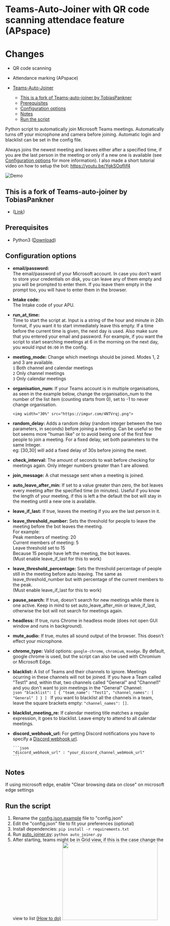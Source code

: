 # Teams-Auto-Joiner with QR code scanning attendace feature (APspace)

# Changes
- QR code scanning
- Attendance marking (APspace)

- [Teams-Auto-Joiner](#teams-auto-joiner)
  - [This is a fork of Teams-auto-joiner by TobiasPankner](#this-is-a-fork-of-teams-auto-joiner-by-tobiaspankner)
  - [Prerequisites](#prerequisites)
  - [Configuration options](#configuration-options)
  - [Notes](#notes)
  - [Run the script](#run-the-script)

Python script to automatically join Microsoft Teams meetings.
Automatically turns off your microphone and camera before joining. Automatic login and blacklist can be set in the config file.

Always joins the newest meeting and leaves either after a specified time, if you are the last person in the meeting or only if a new one is available (see [Configuration options](#configuration-options) for more information).
I also made a short tutorial video on how to setup the bot: https://youtu.be/YgkSOqfIjf4

![Demo](https://imgur.com/VQOJl8w.gif)

## This is a fork of Teams-auto-joiner by TobiasPankner

- ([Link](https://github.com/TobiasPankner/Teams-Auto-Joiner))

## Prerequisites

- Python3 ([Download](https://www.python.org/downloads/))

## Configuration options

- **email/password:**  
  The email/password of your Microsoft account. In case you don't want to store your credentials on disk, you can leave any of them empty and you will be prompted to enter them. If you leave them empty in the prompt too, you will have to enter them in the browser.

- **Intake code:**  
  The Intake code of your APU.
- **run_at_time:**  
  Time to start the script at. Input is a string of the hour and minute in 24h format, if you want it to start immediately leave this empty.
  If a time before the current time is given, the next day is used. Also make sure that you entered your email and password.
  For example, if you want the script to start searching meetings at 6 in the morning on the next day, you would input `06:00` in the config.

- **meeting_mode:**
  Change which meetings should be joined. Modes 1, 2 and 3 are available.  
  `1` Both channel and calendar meetings  
  `2` Only channel meetings  
  `3` Only calendar meetings

- **organisation_num:**
  If your Teams account is in multiple organisations, as seen in the example below, change the organisation_num to the number of the list item (counting starts from 0),
  set to -1 to never change organisation.

      <img width="30%" src="https://imgur.com/4NTVrqj.png">

- **random_delay:**
  Adds a random delay (random integer between the two parameters, in seconds) before joining a meeting. Can be useful so the bot seems more "human like" or to avoid being one of the first few people to join a meeting. For a fixed delay, set both parameters to the same Integer.  
  eg: [30,30] will add a fixed delay of 30s before joining the meet.

- **check_interval:**
  The amount of seconds to wait before checking for meetings again. Only integer numbers greater than 1 are allowed.

- **join_message:**
  A chat message sent when a meeting is joined.

- **auto_leave_after_min:**
  If set to a value greater than zero, the bot leaves every meeting after the specified time (in minutes). Useful if you know the length of your meeting, if this is left a the default the bot will stay in the meeting until a new one is available.

- **leave_if_last:**
  If true, leaves the meeting if you are the last person in it.

- **leave_threshold_number:**
  Sets the threshold for people to leave the meeting before the bot leaves the meeting.  
  For example:  
  Peak members of meeting: 20  
  Current members of meeting: 5  
  Leave threshold set to 15  
  Because 15 people have left the meeting, the bot leaves.  
  (Must enable leave_if_last for this to work)

- **leave_threshold_percentage:**
  Sets the threshold percentage of people still in the meeting before auto leaving. The same as
  leave_threshold_number but with percentage of the current members to the peak.  
  (Must enable leave_if_last for this to work)

- **pause_search:**
  If true, doesn't search for new meetings while there is one active. Keep in mind to set auto_leave_after_min or leave_if_last,
  otherwise the bot will not search for meetings again.

- **headless:**
  If true, runs Chrome in headless mode (does not open GUI window and runs in background).

- **mute_audio:**
  If true, mutes all sound output of the browser. This doesn't effect your microphone.

- **chrome_type:**
  Valid options: `google-chrome`, `chromium`, `msedge`. By default, google chrome is used, but the script can also be used with Chromium or Microsoft Edge.

- **blacklist:**
  A list of Teams and their channels to ignore. Meetings ocurring in these channels will not be joined.
  If you have a Team called "Test1" and, within that, two channels called "General" and "Channel1" and you don't want to join meetings in the "General" Channel:  
   `json "blacklist": [ { "team_name": "Test1", "channel_names": [ "General" ] } ] `
  If you want to blacklist all the channels in a team, leave the square brackets empty: `"channel_names": []`.

- **blacklist_meeting_re:**
  If calendar meeting title matches a regular expression, it goes to blacklist.
  Leave empty to attend to all calendar meetings.

- **discord_webhook_url:**
  For getting Discord notifications you have to specify a [Discord webhook url](https://support.discord.com/hc/en-us/articles/228383668-Intro-to-Webhooks).

      ```json
      "discord_webhook_url" : "your_discord_channel_webHook_url"
      ```
## Notes
If using microsoft edge, enable "Clear browsing data on close" on microsoft edge settings

## Run the script

1.  Rename the [config.json.example](config.json.example) file to "config.json"
2.  Edit the "config.json" file to fit your preferences (optional)
3.  Install dependencies: `pip install -r requirements.txt`
4.  Run [auto_joiner.py](auto_joiner.py): `python auto_joiner.py`
5.  After starting, teams might be in Grid view, if this is the case change the view to list [(How to do)](https://support.microsoft.com/en-us/office/view-and-organize-your-teams-b9dd0d8c-243a-43a4-9501-ec8017fec32e)
    <img src="https://i.imgur.com/GODoJYf.png?2" width="300" height="245" />
